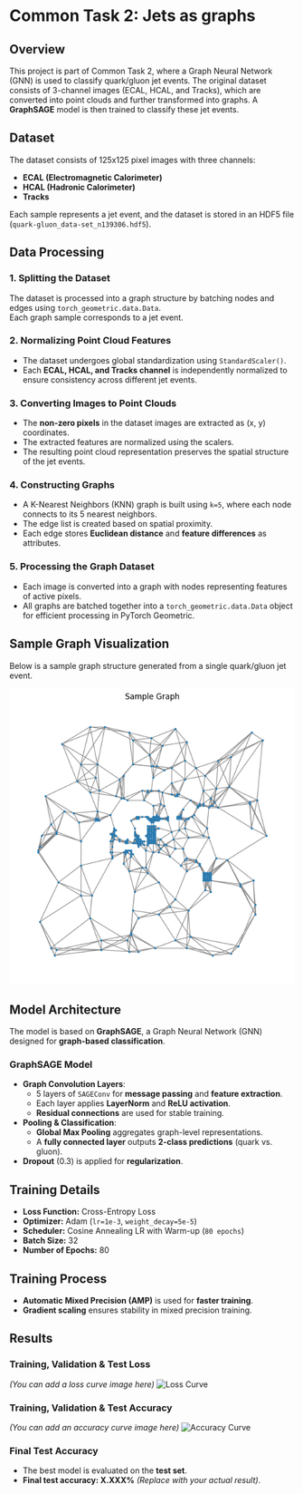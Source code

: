 # Common Task 2: Jets as graphs

## Overview
This project is part of Common Task 2, where a Graph Neural Network (GNN) is used to classify quark/gluon jet events. The original dataset consists of 3-channel images (ECAL, HCAL, and Tracks), which are converted into point clouds and further transformed into graphs. A **GraphSAGE** model is then trained to classify these jet events.

## Dataset
The dataset consists of 125x125 pixel images with three channels:
- **ECAL (Electromagnetic Calorimeter)**
- **HCAL (Hadronic Calorimeter)**
- **Tracks**

Each sample represents a jet event, and the dataset is stored in an HDF5 file (`quark-gluon_data-set_n139306.hdf5`).

## Data Processing

### 1. Splitting the Dataset
The dataset is processed into a graph structure by batching nodes and edges using `torch_geometric.data.Data`.  
Each graph sample corresponds to a jet event.

### 2. Normalizing Point Cloud Features
- The dataset undergoes global standardization using `StandardScaler()`.
- Each **ECAL, HCAL, and Tracks channel** is independently normalized to ensure consistency across different jet events.

### 3. Converting Images to Point Clouds
- The **non-zero pixels** in the dataset images are extracted as (x, y) coordinates.
- The extracted features are normalized using the scalers.
- The resulting point cloud representation preserves the spatial structure of the jet events.

### 4. Constructing Graphs
- A K-Nearest Neighbors (KNN) graph is built using `k=5`, where each node connects to its 5 nearest neighbors.
- The edge list is created based on spatial proximity.
- Each edge stores **Euclidean distance** and **feature differences** as attributes.

### 5. Processing the Graph Dataset
- Each image is converted into a graph with nodes representing features of active pixels.
- All graphs are batched together into a `torch_geometric.data.Data` object for efficient processing in PyTorch Geometric.

## Sample Graph Visualization
Below is a sample graph structure generated from a single quark/gluon jet event.

![Sample Graph](sample.png)

## Model Architecture

The model is based on **GraphSAGE**, a Graph Neural Network (GNN) designed for **graph-based classification**.

### **GraphSAGE Model**
- **Graph Convolution Layers**:
  - 5 layers of `SAGEConv` for **message passing** and **feature extraction**.
  - Each layer applies **LayerNorm** and **ReLU activation**.
  - **Residual connections** are used for stable training.
- **Pooling & Classification**:
  - **Global Max Pooling** aggregates graph-level representations.
  - A **fully connected layer** outputs **2-class predictions** (quark vs. gluon).
- **Dropout** (0.3) is applied for **regularization**.

## Training Details

- **Loss Function:** Cross-Entropy Loss  
- **Optimizer:** Adam (`lr=1e-3`, `weight_decay=5e-5`)  
- **Scheduler:** Cosine Annealing LR with Warm-up (`80 epochs`)  
- **Batch Size:** 32  
- **Number of Epochs:** 80  

## Training Process
- **Automatic Mixed Precision (AMP)** is used for **faster training**.
- **Gradient scaling** ensures stability in mixed precision training.

## Results

### **Training, Validation & Test Loss**
*(You can add a loss curve image here)*
![Loss Curve](path_to_your_loss_curve.png)

### **Training, Validation & Test Accuracy**
*(You can add an accuracy curve image here)*
![Accuracy Curve](path_to_your_accuracy_curve.png)

### **Final Test Accuracy**
- The best model is evaluated on the **test set**.
- **Final test accuracy: X.XXX%** *(Replace with your actual result)*.

